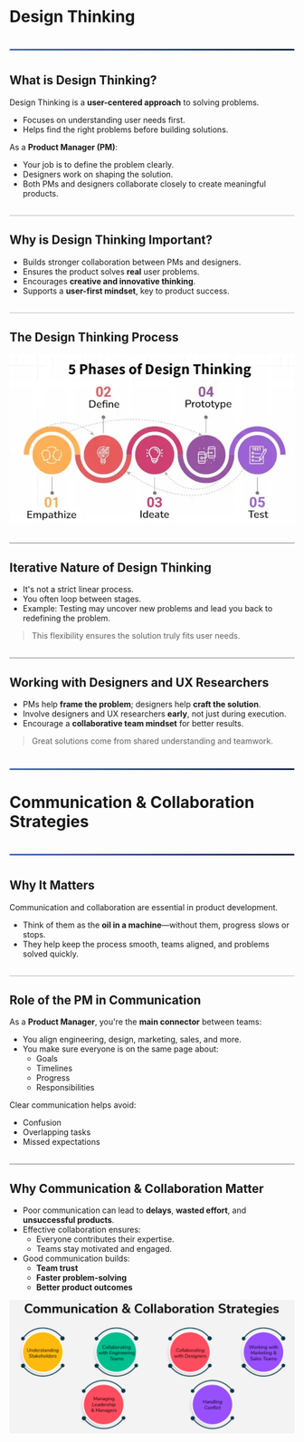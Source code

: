 <style>
  hr.section-break {
    border: none;
    height: 3px;
    background: linear-gradient(to right, #4b6cb7, #182848);
    margin: 40px 0;
    border-radius: 2px;
  }

  hr.topic-divider {
    border: none;
    height: 1.5px;
    background-color: #888;
    margin: 30px 0;
    opacity: 0.6;
  }
  
  hr.soft-line {
    border: none;
    height: 1px;
    background-color: #ccc;
    margin: 20px 0;
    opacity: 0.5;
  }
</style>

# Design Thinking

<hr class="section-break">

## What is Design Thinking?

Design Thinking is a **user-centered approach** to solving problems.

- Focuses on understanding user needs first.
- Helps find the right problems before building solutions.

As a **Product Manager (PM)**:
- Your job is to define the problem clearly.
- Designers work on shaping the solution.
- Both PMs and designers collaborate closely to create meaningful products.

<hr class="topic-divider">

## Why is Design Thinking Important?

- Builds stronger collaboration between PMs and designers.
- Ensures the product solves **real** user problems.
- Encourages **creative and innovative thinking**.
- Supports a **user-first mindset**, key to product success.

<hr class="topic-divider">

## The Design Thinking Process

![Design-Thinking](Images/design.png)

<hr class="topic-divider">

## Iterative Nature of Design Thinking

- It's not a strict linear process.
- You often loop between stages.
- Example: Testing may uncover new problems and lead you back to redefining the problem.

> This flexibility ensures the solution truly fits user needs.

<hr class="topic-divider">

## Working with Designers and UX Researchers

- PMs help **frame the problem**; designers help **craft the solution**.
- Involve designers and UX researchers **early**, not just during execution.
- Encourage a **collaborative team mindset** for better results.

> Great solutions come from shared understanding and teamwork.

<hr class="section-break">

# Communication & Collaboration Strategies

<hr class="section-break">

## Why It Matters

Communication and collaboration are essential in product development.

- Think of them as the **oil in a machine**—without them, progress slows or stops.
- They help keep the process smooth, teams aligned, and problems solved quickly.

<hr class="topic-divider">

## Role of the PM in Communication

As a **Product Manager**, you're the **main connector** between teams:

- You align engineering, design, marketing, sales, and more.
- You make sure everyone is on the same page about:
  - Goals
  - Timelines
  - Progress
  - Responsibilities

Clear communication helps avoid:
- Confusion  
- Overlapping tasks  
- Missed expectations

<hr class="topic-divider">

## Why Communication & Collaboration Matter

- Poor communication can lead to **delays**, **wasted effort**, and **unsuccessful products**.
- Effective collaboration ensures:
  - Everyone contributes their expertise.
  - Teams stay motivated and engaged.
- Good communication builds:
  - **Team trust**
  - **Faster problem-solving**
  - **Better product outcomes**

![Communication](Images/comm.png)
